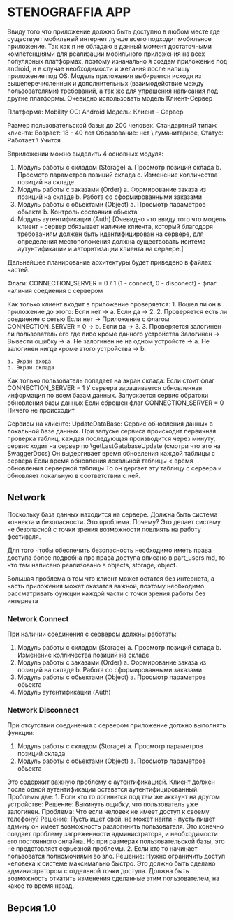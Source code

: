 # STENOGRAFFIA APP

Ввиду того что приложение должно быть доступно в любом месте где существует мобильный интернет лучше всего подходит мобильное приложение.
Так как я не обладаю в данный момент достаточными компетенциями для реализации мобильного приложения на всех популярных платформах, поэтому изначально я создам приложение под android, и в случае необходимости и желания после напишу приложение под OS.
Модель приложения выбирается исходя из вышеперечисленных и дополнительных (взаимодействие между пользователями) требований, а так же для упрашения написания под другие платформы. Очевидно использовать модель Клиент-Сервер

Платформа: Mobility 
ОС: Android
Модель: Клиент - Сервер

Размер пользовательской базы: до 200 человек.
Стандартный типаж клиента: 
	Возраст: 18 - 40 лет
	Образование: нет \ гуманитарное,
	Статус: Работает \ Учится


Вприложении можно выделить 4 основных модуля:
1. Модуль работы с складом (Storage)
	a. Просмотр позиций склада
	b. Просмотр параметров позиций склада
	с. Изменение колличества позиций на складе
2. Модуль работы с заказами (Order)
	a. Формирование заказа из позиций на складе
	b. Работа со сформированными заказами
3. Модуль работы с обьектами (Object)
	a. Просмотр параметров обьекта
	b. Контроль состояния обьекта
4. Модуль аутентификации (Auth) [Очевидно что ввиду того что модель клиент - сервер обязывает наличие клиента, который благодоря требованиям должен быть идентифицирован на сервере, для определения местоположения должна существовать иситема аутунтификации и авторитизации клиента на сервере.] 

Дальнейшее планирование архитектуры будет приведено в файлах частей.

Флаги:
CONNECTION_SERVER = 0 / 1 (1 - connect, 0 - disconect) - флаг наличия соедиения с сервером

Как только клиент входит в приложение проверяется:
	1. Вошел ли он в приложение до этого:
		Если нет -> a.
		Если да -> 2.
	2. Проверяется есть ли соедиение с сетью
		Если нет -> Приложение с флагом CONNECTION_SERVER = 0 -> b.
		Если да -> 3.
	3. Проверяется залогинен ли пользователь его где либо кроме данного устройства
		Залогинен -> Вывести ощибку -> a.
		Не залогинен не на одном устройсте -> a.
		Не залогинен нигде кроме этого устройства -> b.

	a. Экран входа
	b. Экран склада

Как только пользователь попадает на экран склада:
	Если стоит флаг CONNECTION_SERVER = 1
		У сервера зарашивается обновленная информация по всем базам данных.
		Запускается сервис обратоки обновления базы данных
	Если сброшен флаг CONNECTION_SERVER = 0
		Ничего не происходит 


Сервисы на клиенте:
	UpdateDataBase: 
		Сервис обновления данных в локальной базе данных.
		При запуске сервиса происходит первичная проверка таблиц, каждая последующая производится через
		минуту, сервис ходит на сервер по \getLastGatabaseUpdate (смотри что это на SwaggerDocs)
		Он выдергивает время обновления каждой таблицы с сервера
		Если время обновления локальной таблицы < время обновления серверной таблицы
		То он дергает эту таблицу с сервера и обновляет локальную в соответствии с ней.


## Network
Поскольку база данных находится на сервере. Должна быть система коннекта и безопасности.
Это проблема. Почему?
Это делает систему не безопасной с точки зрения возможности повлиять на работу фестиваля.

Для того чтобы обеспечить безопасность необходимо иметь права доступа более подробна про права доступа описано в part_users.md, то что там написано реализовано в objects, storage, object.

Большая проблема в том что клиент может остатся без интернета, а часть приложения может оказатся важной, поэтому необходимо рассматривать функции каждой части с точки зрения работы без интернета

### Network Connect
При наличии соединения с сервером должны работать:
1. Модуль работы с складом (Storage)
	a. Просмотр позиций склада
	b. Изменение колличества позиций на складе
2. Модуль работы с заказами (Order)
	a. Формирование заказа из позиций на складе
	b. Работа со сформированными заказами
3. Модуль работы с обьектами (Object)
	a. Просмотр параметров обьекта
4. Модуль аутентификации (Auth)

### Network Disconnect
При отсутствии соединения с сервером приложение должно выполнять функции:
1. Модуль работы с складом (Storage)
	a. Просмотр параметров позиций склада
2. Модуль работы с обьектами (Object)
	a. Просмотр параметров обьекта

Это содержит важную проблему с аутентификацией.
Клиент должен после одной аутентификации оставатся аутентифицированный.
Проблемы две:
	1. Если кто то логинится под тем же аккаунт на другом устройстве:
		Решение: Выкинуть ощибку, что пользователь уже залогинен.
			Проблема: Что если человек не имеет доступ к своему телефону? 
				Решение: Пусть ищет свой, не может найти - пусть пишет админу он имеет возможность разлогинить пользователя.
				Это конечно создает проблему загреженности администратора, и необходимости его постоянного онлайна. 
				Но при размерах пользовательской базы, это не предстовляет серьезной проблемы.
	2. Если кто то начинает пользоватся полномочиями во зло.
		Решение: Нужно ограничить доступ человека к системе максимально быстро.
		Это должно быть сделано администратором с отдельной точки доступа.
		Должна быть возможность откатить изменения сделанные этим пользователем, на какое то время назад.



## Версия 1.0
 
